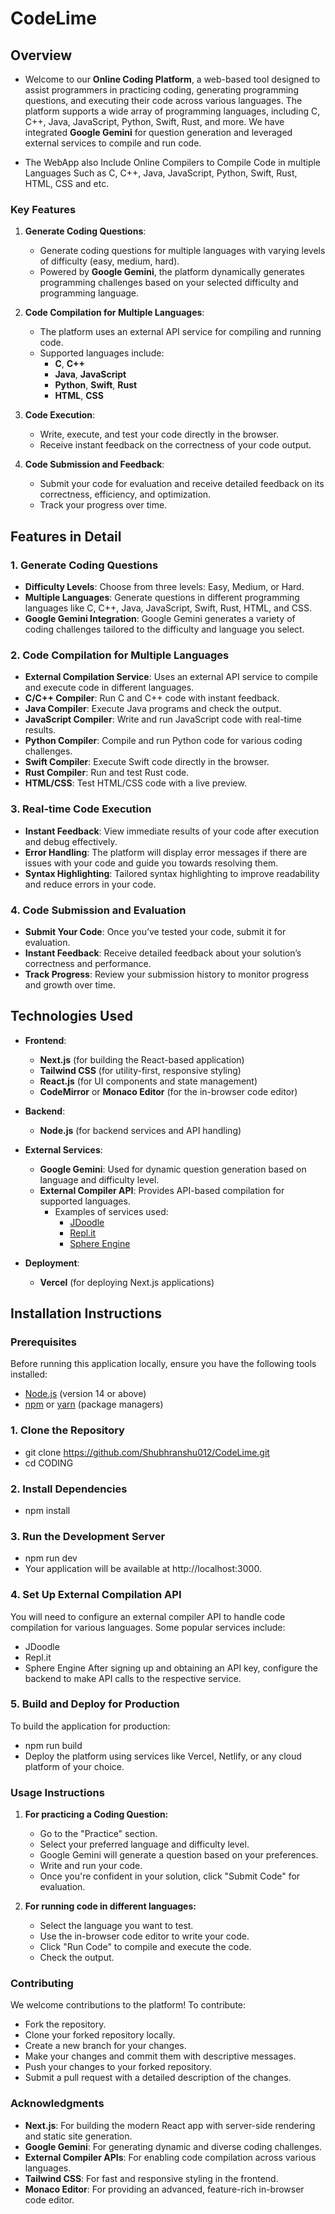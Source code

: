# CodeLime

## Overview
- Welcome to our **Online Coding Platform**, a web-based tool designed to assist programmers in practicing coding, generating programming questions, and executing their code across various languages. The platform supports a wide array of programming languages, including C, C++, Java, JavaScript, Python, Swift, Rust, and more. We have integrated **Google Gemini** for question generation and leveraged external services to compile and run code.

- The WebApp also Include Online Compilers to Compile Code in multiple Languages Such as C, C++, Java, JavaScript, Python, Swift, Rust, HTML, CSS and etc.

### Key Features
1. **Generate Coding Questions**:
   - Generate coding questions for multiple languages with varying levels of difficulty (easy, medium, hard).
   - Powered by **Google Gemini**, the platform dynamically generates programming challenges based on your selected difficulty and programming language.

2. **Code Compilation for Multiple Languages**:
   - The platform uses an external API service for compiling and running code.
   - Supported languages include:
     - **C**, **C++**
     - **Java**, **JavaScript**
     - **Python**, **Swift**, **Rust**
     - **HTML**, **CSS**

3. **Code Execution**:
   - Write, execute, and test your code directly in the browser.
   - Receive instant feedback on the correctness of your code output.

4. **Code Submission and Feedback**:
   - Submit your code for evaluation and receive detailed feedback on its correctness, efficiency, and optimization.
   - Track your progress over time.

## Features in Detail

### 1. **Generate Coding Questions**
   - **Difficulty Levels**: Choose from three levels: Easy, Medium, or Hard.
   - **Multiple Languages**: Generate questions in different programming languages like C, C++, Java, JavaScript, Swift, Rust, HTML, and CSS.
   - **Google Gemini Integration**: Google Gemini generates a variety of coding challenges tailored to the difficulty and language you select.

### 2. **Code Compilation for Multiple Languages**
   - **External Compilation Service**: Uses an external API service to compile and execute code in different languages.
   - **C/C++ Compiler**: Run C and C++ code with instant feedback.
   - **Java Compiler**: Execute Java programs and check the output.
   - **JavaScript Compiler**: Write and run JavaScript code with real-time results.
   - **Python Compiler**: Compile and run Python code for various coding challenges.
   - **Swift Compiler**: Execute Swift code directly in the browser.
   - **Rust Compiler**: Run and test Rust code.
   - **HTML/CSS**: Test HTML/CSS code with a live preview.

### 3. **Real-time Code Execution**
   - **Instant Feedback**: View immediate results of your code after execution and debug effectively.
   - **Error Handling**: The platform will display error messages if there are issues with your code and guide you towards resolving them.
   - **Syntax Highlighting**: Tailored syntax highlighting to improve readability and reduce errors in your code.

### 4. **Code Submission and Evaluation**
   - **Submit Your Code**: Once you’ve tested your code, submit it for evaluation.
   - **Instant Feedback**: Receive detailed feedback about your solution’s correctness and performance.
   - **Track Progress**: Review your submission history to monitor progress and growth over time.

## Technologies Used
- **Frontend**:
  - **Next.js** (for building the React-based application)
  - **Tailwind CSS** (for utility-first, responsive styling)
  - **React.js** (for UI components and state management)
  - **CodeMirror** or **Monaco Editor** (for the in-browser code editor)
  
- **Backend**:
  - **Node.js** (for backend services and API handling)

- **External Services**:
  - **Google Gemini**: Used for dynamic question generation based on language and difficulty level.
  - **External Compiler API**: Provides API-based compilation for supported languages.
    - Examples of services used: 
      - [JDoodle](https://www.jdoodle.com/)
      - [Repl.it](https://replit.com/)
      - [Sphere Engine](https://sphere-engine.com/)

- **Deployment**:
  - **Vercel** (for deploying Next.js applications)

## Installation Instructions

### Prerequisites
Before running this application locally, ensure you have the following tools installed:
- [Node.js](https://nodejs.org/) (version 14 or above)
- [npm](https://www.npmjs.com/) or [yarn](https://yarnpkg.com/) (package managers)


### 1. Clone the Repository
- git clone https://github.com/Shubhranshu012/CodeLime.git
- cd CODING

### 2. Install Dependencies
- npm install

### 3. Run the Development Server
- npm run dev
- Your application will be available at http://localhost:3000.

### 4. Set Up External Compilation API
You will need to configure an external compiler API to handle code compilation for various languages. Some popular services include:
- JDoodle
- Repl.it
- Sphere Engine
After signing up and obtaining an API key, configure the backend to make API calls to the respective service.

### 5. Build and Deploy for Production
To build the application for production:
- npm run build
- Deploy the platform using services like Vercel, Netlify, or any cloud platform of your choice.

### Usage Instructions

1. **For practicing a Coding Question:**
   - Go to the "Practice" section.
   - Select your preferred language and difficulty level.
   - Google Gemini will generate a question based on your preferences.
   - Write and run your code.
   - Once you're confident in your solution, click "Submit Code" for evaluation.

2. **For running code in different languages:**
   - Select the language you want to test.
   - Use the in-browser code editor to write your code.
   - Click "Run Code" to compile and execute the code.
   - Check the output.

### Contributing
We welcome contributions to the platform! To contribute:

- Fork the repository.
- Clone your forked repository locally.
- Create a new branch for your changes.
- Make your changes and commit them with descriptive messages.
- Push your changes to your forked repository.
- Submit a pull request with a detailed description of the changes.


### Acknowledgments

- **Next.js**: For building the modern React app with server-side rendering and static site generation.
- **Google Gemini**: For generating dynamic and diverse coding challenges.
- **External Compiler APIs**: For enabling code compilation across various languages.
- **Tailwind CSS**: For fast and responsive styling in the frontend.
- **Monaco Editor**: For providing an advanced, feature-rich in-browser code editor.
